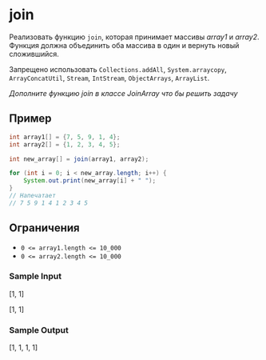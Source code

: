 # join
Реализовать функцию ```join```, которая принимает массивы _array1_ и _array2_. Функция должна объединить оба массива в один и вернуть новый сложившийся.

Запрещено использовать ```Collections.addAll```, ```System.arraycopy```, ```ArrayConcatUtil```, ```Stream```, ```IntStream```, ```ObjectArrays```, ```ArrayList```.

_Дополните функцию join в классе JoinArray что бы решить задачу_

## Пример
```java
int array1[] = {7, 5, 9, 1, 4};
int array2[] = {1, 2, 3, 4, 5};

int new_array[] = join(array1, array2);

for (int i = 0; i < new_array.length; i++) {
    System.out.print(new_array[i] + " ");
}
// Напечатает
// 7 5 9 1 4 1 2 3 4 5
```

## Ограничения
* ```0 <= array1.length <= 10_000```
* ```0 <= array2.length <= 10_000```

### Sample Input

[1, 1]

[1, 1]

### Sample Output
[1, 1, 1, 1]